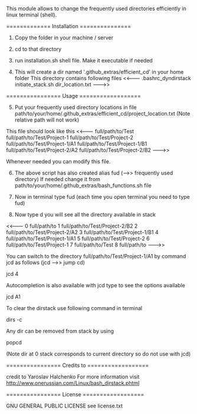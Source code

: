 
This module allows to change the frequently used directories efficiently in linux terminal (shell).

============= Installation ===============

1) Copy the folder in your machine / server

2) cd to that directory

3) run installation.sh shell file. Make it executable if needed

4) This will create a dir named '.github_extras/efficient_cd' in your home folder
This directory contains following files
<<---
.bashrc_dyndirstack
initiate_stack.sh
dir_location.txt
--->>

================ Usage ==================

5) Put your frequently used directory locations in file path/to/your/home/.github_extras/efficient_cd/project_location.txt
(Note relative path will not work)

This file should look like this
<<--- 
full/path/to/Test
full/path/to/Test/Project-1
full/path/to/Test/Project-2
full/path/to/Test/Project-1/A1
full/path/to/Test/Project-1/B1
full/path/to/Test/Project-2/A2
full/path/to/Test/Project-2/B2
--->>

Whenever needed you can modify this file.

6) The above script has also created alias fud (-->> frequently used directory)
If needed change it from path/to/your/home/.github_extras/bash_functions.sh file

7) Now in terminal type fud (each time you open terminal you need to type fud)

8) Now type d 
you will see all the directory available in stack

<<---
     0	full/path/to
     1	full/path/to/Test/Project-2/B2
     2	full/path/to/Test/Project-2/A2
     3	full/path/to/Test/Project-1/B1
     4	full/path/to/Test/Project-1/A1
     5	full/path/to/Test/Project-2
     6	full/path/to/Test/Project-1
     7	full/path/to/Test
     8	full/path/to
--->> 

You can switch to the directory full/path/to/Test/Project-1/A1 by command jcd as follows (jcd -->> jump cd)

jcd 4

Autocompletion is also available with jcd type to see the options available 

jcd A1 <TAB>

To clear the dirstack use following command in terminal

dirs -c

Any dir can be removed from stack by using

popcd <dirnum> 

(Note dir at 0 stack corresponds to current directory so do not use with jcd)


================ Credits to ==================

credit to Yaroslav Halchenko 
For more information visit
http://www.onerussian.com/Linux/bash_dirstack.phtml

================ License ==================

GNU GENERAL PUBLIC LICENSE see license.txt







